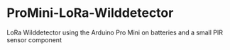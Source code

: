 # ProMini-LoRa-Wilddetector
 LoRa Wilddetector using the Arduino Pro Mini on batteries and a small PIR sensor component
